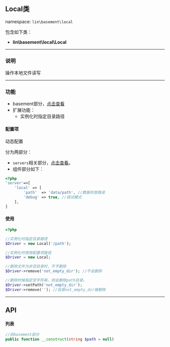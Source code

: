 Local类
----
namespace: `lin\basement\local`

包含如下类：

* **lin\basement\local\Local**

---

### 说明
操作本地文件读写

---

### 功能

* basement部分，[点击查看](../../docs_basement/ServerLocal.md)
* 扩展功能：
    * 实例化时指定目录路径



#### 配置项

动态配置

分为两部分：

* `servers`相关部分，[点击查看](../README.md)。
* 组件部分如下：

~~~php
<?php
'server'=>[
    'local' => [
        'path'  => 'data/path', //数据存放路径
        'debug' => true, //调试模式
    ],
]
~~~

#### 使用

~~~php
<?php

//实例化时指定目录路径
$Driver = new Local('/path');

//实例化时使用配置项路径
$Driver = new Local;

//删除文件为非空目录时，不予删除
$Driver->remove('not_empty_dir'); //不会删除

//删除时候指定空字符串，则会删除path目录。
$Driver->setPath('not_empty_dir');
$Driver->remove(''); //目录not_empty_dir被删除
~~~


---


## API

#### 列表
~~~php
//非basement部分
public function __construct(string $path = null)
~~~